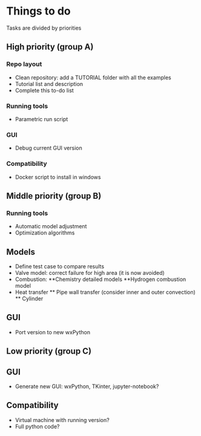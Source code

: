 # Things to do
Tasks are divided by priorities

## High priority (group A)

### Repo layout
* Clean repository: add a TUTORIAL folder with all the examples
* Tutorial list and description
* Complete this to-do list

### Running tools
* Parametric run script

### GUI
* Debug current GUI version

### Compatibility
* Docker script to install in windows

## Middle priority (group B)

### Running tools
* Automatic model adjustment
* Optimization algorithms

## Models
* Define test case to compare results
* Valve model: correct failure for high area (it is now avoided)
* Combustion:
**Chemistry detailed models
**Hydrogen combustion model
* Heat transfer
** Pipe wall transfer (consider inner and outer convection)
** Cylinder

## GUI
* Port version to new wxPython

## Low priority (group C)

## GUI
* Generate new GUI: wxPython, TKinter, jupyter-notebook?


## Compatibility
* Virtual machine with running version?
* Full python code?
